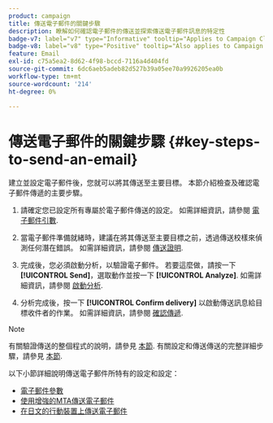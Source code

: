 ```yaml
---
product: campaign
title: 傳送電子郵件的關鍵步驟
description: 瞭解如何確認電子郵件的傳送並探索傳送電子郵件訊息的特定性
badge-v7: label="v7" type="Informative" tooltip="Applies to Campaign Classic v7"
badge-v8: label="v8" type="Positive" tooltip="Also applies to Campaign v8"
feature: Email
exl-id: c75a5ea2-8d62-4f98-bccd-7116a4d404fd
source-git-commit: 6dc6aeb5adeb82d527b39a05ee70a9926205ea0b
workflow-type: tm+mt
source-wordcount: '214'
ht-degree: 0%

---
```


# 傳送電子郵件的關鍵步驟 {#key-steps-to-send-an-email}



建立並設定電子郵件後，您就可以將其傳送至主要目標。 本節介紹檢查及確認電子郵件傳遞的主要步驟。

1. 請確定您已設定所有專屬於電子郵件傳送的設定。 如需詳細資訊，請參閱 [電子郵件引數](email-parameters.md).
1. 當電子郵件準備就緒時，建議在將其傳送至主要目標之前，透過傳送校樣來偵測任何潛在錯誤。 如需詳細資訊，請參閱 [傳送證明](steps-validating-the-delivery.md#sending-a-proof).

1. 完成後，您必須啟動分析，以驗證電子郵件。 若要這麼做，請按一下 **[!UICONTROL Send]**，選取動作並按一下 **[!UICONTROL Analyze]**. 如需詳細資訊，請參閱 [啟動分析](steps-validating-the-delivery.md#analyzing-the-delivery).

1. 分析完成後，按一下 **[!UICONTROL Confirm delivery]** 以啟動傳送訊息給目標收件者的作業。 如需詳細資訊，請參閱 [確認傳遞](steps-sending-the-delivery.md#confirming-delivery).

   <!--Add screenshot with analysis done and Confirm delivery button activated.-->

>[!NOTE]
>
>有關驗證傳送的整個程式的說明，請參見 [本節](steps-validating-the-delivery.md). 有關設定和傳送傳送的完整詳細步驟，請參見 [本節](steps-sending-the-delivery.md).

以下小節詳細說明傳送電子郵件所特有的設定和設定：
<!--* [Generating the mirror page](generating-mirror-page.md)
* [Email BCC](email-bcc.md)-->
* [電子郵件參數](email-parameters.md)
* [使用增強的MTA傳送電子郵件](sending-with-enhanced-mta.md)
* [在日文的行動裝置上傳送電子郵件](sending-emails-on-japanese-mobiles.md)
